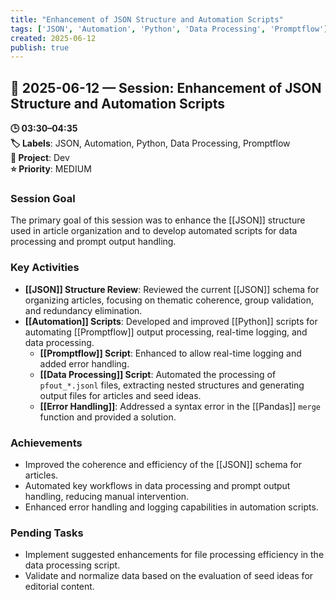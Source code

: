 ```yaml
---
title: "Enhancement of JSON Structure and Automation Scripts"
tags: ['JSON', 'Automation', 'Python', 'Data Processing', 'Promptflow']
created: 2025-06-12
publish: true
---
```


## 📅 2025-06-12 — Session: Enhancement of JSON Structure and Automation Scripts

**🕒 03:30–04:35**  
**🏷️ Labels**: JSON, Automation, Python, Data Processing, Promptflow  
**📂 Project**: Dev  
**⭐ Priority**: MEDIUM  


### Session Goal
The primary goal of this session was to enhance the [[JSON]] structure used in article organization and to develop automated scripts for data processing and prompt output handling.

### Key Activities
- **[[JSON]] Structure Review**: Reviewed the current [[JSON]] schema for organizing articles, focusing on thematic coherence, group validation, and redundancy elimination.
- **[[Automation]] Scripts**: Developed and improved [[Python]] scripts for automating [[Promptflow]] output processing, real-time logging, and data processing.
  - **[[Promptflow]] Script**: Enhanced to allow real-time logging and added error handling.
  - **[[Data Processing]] Script**: Automated the processing of `pfout_*.jsonl` files, extracting nested structures and generating output files for articles and seed ideas.
  - **[[Error Handling]]**: Addressed a syntax error in the [[Pandas]] `merge` function and provided a solution.

### Achievements
- Improved the coherence and efficiency of the [[JSON]] schema for articles.
- Automated key workflows in data processing and prompt output handling, reducing manual intervention.
- Enhanced error handling and logging capabilities in automation scripts.

### Pending Tasks
- Implement suggested enhancements for file processing efficiency in the data processing script.
- Validate and normalize data based on the evaluation of seed ideas for editorial content.
